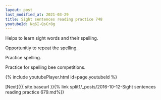 ```yaml
---
layout: post
last_modified_at: 2021-03-29
title: Sight sentences reading practice 748
youtubeId: Nq6I-QsCr8g
---
```

 
 
Helps to learn sight words and their spelling.

Opportunitiy to repeat the spelling. 

Practice spelling. 
 
Practice for spelling bee competitions. 
 
{% include youtubePlayer.html id=page.youtubeId %}
 
 

[Next]({{ site.baseurl }}{% link  split1/_posts/2016-10-12-Sight sentences reading practice 679.md%})
 
